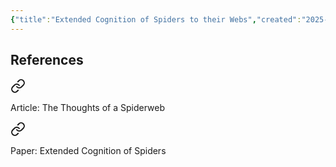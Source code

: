 ```yaml
---
{"title":"Extended Cognition of Spiders to their Webs","created":"2025-04-04T14:46:15.461-07:00","update":"2025-04-04","read_count":"1","dg-publish":true,"cover":"https://m.media-amazon.com/images/I/81-i1L18p-L.jpg","dg-metatags":{"og:image":"https://images-na.ssl-images-amazon.com/images/S/compressed.photo.goodreads.com/books/1673909740i/78814176.jpg"},"complete":false,"log":[{"status":"Read","timestamp":"2016-03-10T00:00:00+06:00"},{"status":"To Read","timestamp":"2015-11-29T00:00:00+06:00"}],"dg-path":"Rabbit-Holes/Extended Cognition of Spiders","permalink":"/rabbit-holes/extended-cognition-of-spiders/","metatags":{"og:image":"https://images-na.ssl-images-amazon.com/images/S/compressed.photo.goodreads.com/books/1673909740i/78814176.jpg"},"dgPassFrontmatter":true,"dg-note-icon":"stellar-nebula","tags":["fantasy"],"noteIcon":"stellar-nebula","updated":"2025-04-04T15:04:24.809-07:00"}
---
```


## References

<div class="transclusion internal-embed is-loaded"><a class="markdown-embed-link" href="/reading/articles/the-thought-of-a-spiderweb/#aricle" aria-label="Open link"><svg xmlns="http://www.w3.org/2000/svg" width="24" height="24" viewBox="0 0 24 24" fill="none" stroke="currentColor" stroke-width="2" stroke-linecap="round" stroke-linejoin="round" class="svg-icon lucide-link"><path d="M10 13a5 5 0 0 0 7.54.54l3-3a5 5 0 0 0-7.07-7.07l-1.72 1.71"></path><path d="M14 11a5 5 0 0 0-7.54-.54l-3 3a5 5 0 0 0 7.07 7.07l1.71-1.71"></path></svg></a><div class="markdown-embed">

Article: The Thoughts of a Spiderweb

</div>

<div class="transclusion internal-embed is-loaded"><a class="markdown-embed-link" href="/reading/academic-journals/extended-spider-cognition/#paper" aria-label="Open link"><svg xmlns="http://www.w3.org/2000/svg" width="24" height="24" viewBox="0 0 24 24" fill="none" stroke="currentColor" stroke-width="2" stroke-linecap="round" stroke-linejoin="round" class="svg-icon lucide-link"><path d="M10 13a5 5 0 0 0 7.54.54l3-3a5 5 0 0 0-7.07-7.07l-1.72 1.71"></path><path d="M14 11a5 5 0 0 0-7.54-.54l-3 3a5 5 0 0 0 7.07 7.07l1.71-1.71"></path></svg></a><div class="markdown-embed">

Paper: Extended Cognition of Spiders

</div>
